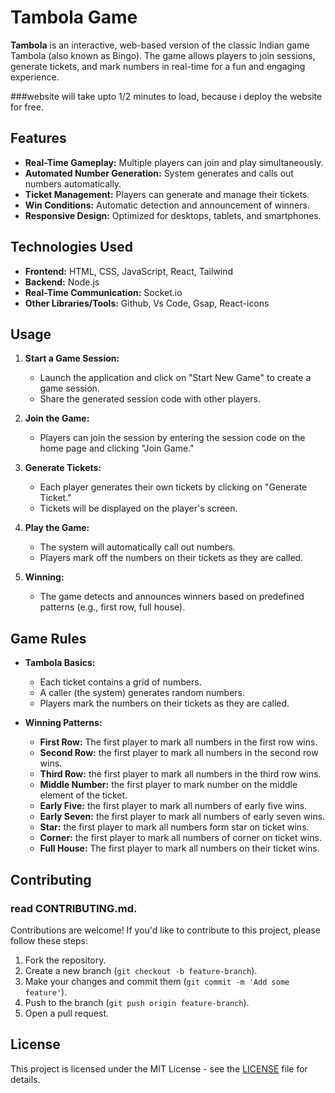 # Tambola Game

**Tambola** is an interactive, web-based version of the classic Indian game Tambola (also known as Bingo). The game allows players to join sessions, generate tickets, and mark numbers in real-time for a fun and engaging experience.


###website will take upto 1/2 minutes to load, because i deploy the website for free.

## Features

- **Real-Time Gameplay:** Multiple players can join and play simultaneously.
- **Automated Number Generation:** System generates and calls out numbers automatically.
- **Ticket Management:** Players can generate and manage their tickets.
- **Win Conditions:** Automatic detection and announcement of winners.
- **Responsive Design:** Optimized for desktops, tablets, and smartphones.

## Technologies Used

- **Frontend:** HTML, CSS, JavaScript, React, Tailwind
- **Backend:** Node.js
- **Real-Time Communication:** Socket.io
- **Other Libraries/Tools:** Github, Vs Code, Gsap, React-icons

## Usage

1. **Start a Game Session:**
   - Launch the application and click on "Start New Game" to create a game session.
   - Share the generated session code with other players.

2. **Join the Game:**
   - Players can join the session by entering the session code on the home page and clicking "Join Game."

3. **Generate Tickets:**
   - Each player generates their own tickets by clicking on "Generate Ticket."
   - Tickets will be displayed on the player's screen.

4. **Play the Game:**
   - The system will automatically call out numbers.
   - Players mark off the numbers on their tickets as they are called.

5. **Winning:**
   - The game detects and announces winners based on predefined patterns (e.g., first row, full house).

## Game Rules

- **Tambola Basics:**
  - Each ticket contains a grid of numbers.
  - A caller (the system) generates random numbers.
  - Players mark the numbers on their tickets as they are called.

- **Winning Patterns:**
  - **First Row:** The first player to mark all numbers in the first row wins.
  - **Second Row:** the first player to mark all numbers in the second row wins.
  - **Third Row:** the first player to mark all numbers in the third row wins.
  - **Middle Number:** the first player to mark number on the middle element of the ticket.
  - **Early Five:** the first player to mark all numbers of early five wins.
  - **Early Seven:** the first player to mark all numbers of early seven wins.
  - **Star:** the first player to mark all numbers form star on ticket wins.
  - **Corner:** the first player to mark all numbers of corner on ticket wins.
  - **Full House:** The first player to mark all numbers on their ticket wins.

## Contributing

### read CONTRIBUTING.md.

Contributions are welcome! If you'd like to contribute to this project, please follow these steps:

1. Fork the repository.
2. Create a new branch (`git checkout -b feature-branch`).
3. Make your changes and commit them (`git commit -m 'Add some feature'`).
4. Push to the branch (`git push origin feature-branch`).
5. Open a pull request.

## License

This project is licensed under the MIT License - see the [LICENSE](LICENSE) file for details.
